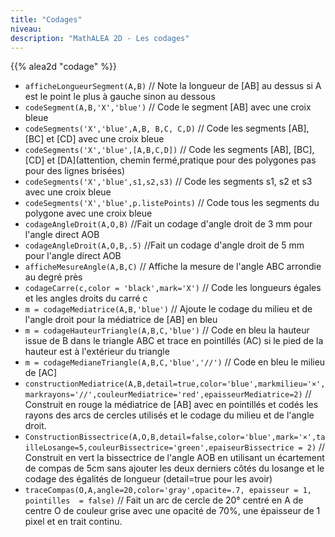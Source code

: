 ```yaml
---
title: "Codages"
niveau:
description: "MathALEA 2D - Les codages"
---
```





{{% alea2d "codage"  %}}

<div class="ui hidden divider"></div>
<div class="ui hidden divider"></div>

* `afficheLongueurSegment(A,B)` // Note la longueur de [AB] au dessus si A est le point le plus à gauche sinon au dessous
* `codeSegment(A,B,'X','blue')` // Code le segment [AB] avec une croix bleue
* `codeSegments('X','blue',A,B, B,C, C,D)` // Code les segments [AB], [BC] et [CD] avec une croix bleue
* `codeSegments('X','blue',[A,B,C,D])` // Code les segments [AB], [BC], [CD] et [DA]\(attention, chemin fermé,pratique pour des polygones pas pour des lignes brisées)
* `codeSegments('X','blue',s1,s2,s3)` // Code les segments s1, s2 et s3 avec une croix bleue
* `codeSegments('X','blue',p.listePoints)` // Code tous les segments du polygone avec une croix bleue
* `codageAngleDroit(A,O,B)` //Fait un codage d'angle droit de 3 mm pour l'angle direct AOB
* `codageAngleDroit(A,O,B,.5)` //Fait un codage d'angle droit de 5 mm pour l'angle direct AOB
* `afficheMesureAngle(A,B,C)` // Affiche la mesure de l'angle ABC arrondie au degré près
* `codageCarre(c,color = 'black',mark='X')` // Code les longueurs égales et les angles droits du carré c
* `m = codageMediatrice(A,B,'blue')` // Ajoute le codage du milieu et de l'angle droit pour la médiatrice de [AB] en bleu
* `m = codageHauteurTriangle(A,B,C,'blue')` // Code en bleu la hauteur issue de B dans le triangle ABC et trace en pointillés (AC) si le pied de la hauteur est à l'extérieur du triangle
* `m = codageMedianeTriangle(A,B,C,'blue','//')` // Code en bleu le milieu de [AC]
* `constructionMediatrice(A,B,detail=true,color='blue',markmilieu='×',markrayons='//',couleurMediatrice='red',epaisseurMediatrice=2)` // Construit en rouge la médiatrice de [AB] avec en pointillés et codés les rayons des arcs de cercles utilisés et le codage du milieu et de l'angle droit.
* `ConstructionBissectrice(A,O,B,detail=false,color='blue',mark='×',tailleLosange=5,couleurBissectrice='green',epaiseurBissectrice = 2)` // Construit en vert la bissectrice de l'angle AOB en utilisant un écartement de compas de 5cm sans ajouter les deux derniers côtés du losange et le codage des égalités de longueur (detail=true pour les avoir)
* `traceCompas(O,A,angle=20,color='gray',opacite=.7, epaisseur = 1, pointilles  = false)` // Fait un arc de cercle de 20° centré en A de centre O de couleur grise avec une opacité de 70%, une épaisseur de 1 pixel et en trait continu.


